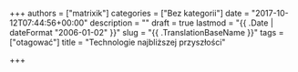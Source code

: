 +++
authors = ["matrixik"]
categories = ["Bez kategorii"]
date = "2017-10-12T07:44:56+00:00"
description = ""
draft = true
lastmod = "{{ .Date | dateFormat \"2006-01-02\" }}"
slug = "{{ .TranslationBaseName }}"
tags = ["otagować"]
title = "Technologie najbliższej przyszłości"

+++
